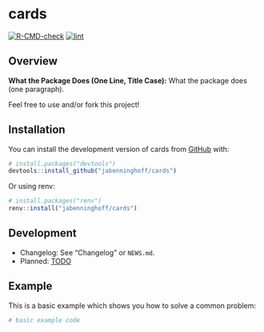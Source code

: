 
<!-- README.md is generated from README.Rmd. Please edit that file -->

# cards

<!-- badges: start -->

[![R-CMD-check](https://github.com/jabenninghoff/cards/workflows/R-CMD-check/badge.svg)](https://github.com/jabenninghoff/cards/actions)
[![lint](https://github.com/jabenninghoff/cards/workflows/lint/badge.svg)](https://github.com/jabenninghoff/cards/actions)
<!-- badges: end -->

## Overview

**What the Package Does (One Line, Title Case):** What the package does
(one paragraph).

Feel free to use and/or fork this project!

## Installation

You can install the development version of cards from
[GitHub](https://github.com/) with:

``` r
# install.packages("devtools")
devtools::install_github("jabenninghoff/cards")
```

Or using renv:

``` r
# install.packages("renv")
renv::install("jabenninghoff/cards")
```

## Development

-   Changelog: See “Changelog” or `NEWS.md`.
-   Planned: [TODO](TODO.md)

## Example

This is a basic example which shows you how to solve a common problem:

``` r
# basic example code
```
